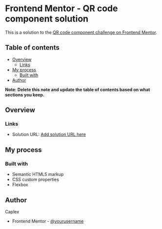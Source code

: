# Frontend Mentor - QR code component solution

This is a solution to the [QR code component challenge on Frontend Mentor](https://www.frontendmentor.io/challenges/qr-code-component-iux_sIO_H).

## Table of contents

- [Overview](#overview)
  - [Links](#links)
- [My process](#my-process)
  - [Built with](#built-with)
- [Author](#author)

**Note: Delete this note and update the table of contents based on what sections you keep.**

## Overview

### Links

- Solution URL: [Add solution URL here](https://caplexw.github.io/FrontendMentors-QR-component/)

## My process

### Built with

- Semantic HTML5 markup
- CSS custom properties
- Flexbox

## Author
Caplex

- Frontend Mentor - [@yourusername](https://www.frontendmentor.io/profile/CaplexW)

